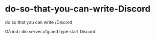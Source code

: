 # do-so-that-you-can-write-Discord
do so that you can write /Discord

Gå ind i din server.cfg and type start Discord
